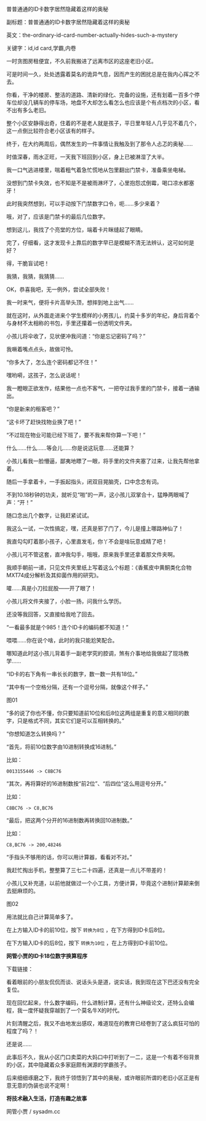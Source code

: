 普普通通的ID卡数字居然隐藏着这样的奥秘

副标题：普普通通的ID卡数字居然隐藏着这样的奥秘

英文：the-ordinary-id-card-number-actually-hides-such-a-mystery

关键字：id,id card,学霸,内卷



一时贪图房租便宜，不久前我搬进了远离市区的这座老旧小区。

可是时间一久，处处透露着莫名的诡异气息，因而产生的困扰总是在我内心挥之不去。

你看，干净的楼房、整洁的道路、清新的绿化、完备的设施，还有划着一百多个停车位却没几辆车的停车场，地盘不大却怎么看怎么也应该是个有点档次的小区，看不出有多么老旧。

整个小区安静得出奇，住着的不是老人就是孩子，平日里年轻人几乎见不着几个，这一点倒比较符合老小区该有的样子。

终于，在大约两周后，偶然发生的一件事情让我触及到了那令人忐忑的奥秘……



时值深春，雨水正旺，一天我下班回到小区，身上已被淋湿了大半。

我一口气逃进楼里，喘着粗气着急忙慌地从包里翻出门禁卡，准备乘坐电梯。

没想到门禁卡失效，也不知是不是被雨淋坏了，心里抱怨忒倒霉，喝口凉水都塞牙！

此时我突然想到，可以手动按下门禁数字口令，呃……多少来着？

哦，对了，应该是门禁卡的最后几位数字。

想到这儿，我找了个亮堂的方位，端着卡片眯缝起了眼睛。

完了，仔细看，这才发现卡上靠后的数字早已是模糊不清无法辨认，这可如何是好？

得，干脆盲试吧！

我猜，我猜，我猜猜……

OK，恭喜我吧，无一例外，尝试全部失败！

我一时来气，便将卡片高举头顶，想摔到地上出气……



就在这时，从外面走进来个学生模样的小男孩儿，约莫十多岁的年纪，身后背着个与身材不太相称的书包，手里还攥着一份透明文件夹。

小孩儿将伞收了，见状便冲我问道：“你是忘记密码了吗？”

我噘着嘴点点头，故做可怜。

“你多大了，怎么连个密码都记不住！”

嘿哟嗬，这孩子，怎么说话呢！

我一瞪眼正欲发作，结果他一点也不客气，一把夺过我手里的门禁卡，接着一通输出。

“你是新来的租客吧？”

“这卡坏了赶快找物业换了吧！”

“不过现在物业可能已经下班了，要不我来帮你算一下吧！”



什么……什么……等会儿……你是说这玩意……还能算？

小孩儿看我一脸懵逼，鄙夷地瞟了一眼，将手里的文件夹塞了过来，让我先帮他拿着。

随后一手拿着卡，一手扳起指头，闭双目晃脑壳，口中念念有词。

不到10.18秒钟的功夫，就听见“啪”的一声，这小孩儿双掌合十，猛睁两眼喊了声：“开！”

随口念出几个数字，让我赶紧试试。

我这么一试，一次性搞定，嘿，还真是邪了门了，今儿是撞上哪路神仙了！

我直勾勾盯着那小孩子，心里直发毛，你丫不会是啥玩意成精了吧！



小孩儿可不管这套，直冲我勾手，哦哦，原来我手里还拿着那文件夹啊。

我顺手朝前一递，只见文件夹里纸上写着这么个标题：《香蕉皮中黄酮类化合物MXT74成分解析及其抑菌作用的研究》。

嚯……真是小刀拉屁股——开了眼了！

小孩儿将文件夹接了，小脸一扬，问我什么学历。

还没等我回答，又直接给我呛了回去。

“一看最多就是个985！连个ID卡的编码都不知道！”

喂喂……你在说个啥，此时的我只能尬笑配合。

哪知道此时这小孩儿背着手一副老学究的腔调，煞有介事地给我做起了现场教学……



“ID卡的右下角有一串长长的数字，数一数一共有18位。”

“其中有一个空格分隔，还有一个逗号分隔，就像这个样子。”

图01



“多的说了你也不懂，你只要知道前10位和后8位这两组是重复的意义相同的数字，只是格式不同，其实它们是可以互相转换的。”

“你想知道怎么转换吗？”



“首先，将前10位数字由10进制转换成16进制。”

比如：

```
0013155446 -> C8BC76
```



“其次，再将算好的16进制数按“前2位”、“后四位”这么用逗号分开。”

比如：

```
C8BC76 -> C8,BC76
```



“最后，把这两个分开的16进制数再转换回10进制数。”

比如：

```
C8,BC76 -> 200,48246
```



“手指头不够用的话，你可以用计算器，看看对不对。”

我赶忙掏出手机，整整算了三七二十四遍，还真是一点儿不带差的！



小孩儿又补充道，以前他就做过一个小工具，方便计算，毕竟这个进制计算颠来倒去挺麻烦的。

图02



用法就比自己计算简单多了。

在上方输入ID卡的前10位，按下 `转换为8位` ，在下方得到ID卡后8位。

在下方输入ID卡的后8位，按下 `转换为10位` ，在上方得到ID卡前10位。



**网管小贾的ID卡18位数字换算程序**

下载链接：





看着眼前的小朋友侃侃而谈、说话头头是道，说实话，我到现在这下巴还没有完全复位。

现在回忆起来，什么数字编码，什么进制计算，还有什么神级论文，还特么会编程，我一度怀疑我穿越到了一个莫名牛X的时代。

片刻清醒之后，我又不由地发出感叹，难道现在的教育已经卷到了这么疯狂可怕的程度了吗？！

还是说……



此事后不久，我从小区门口卖菜的大妈口中打听到了一二，这是一个有着不俗背景的小区，其中隐藏着众多家庭颇有渊源的学霸孩子。

后来细细琢磨之下，我终于领悟到了其中的奥秘，或许眼前所谓的老旧小区正是有意无意的伪装也说不定啊！





**将技术融入生活，打造有趣之故事**

网管小贾 / sysadm.cc